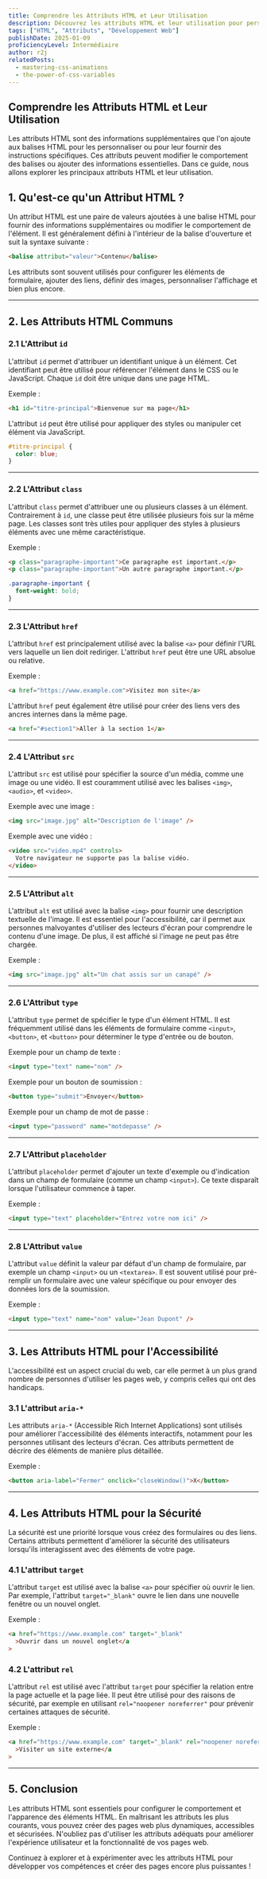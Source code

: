 ```yaml
---
title: Comprendre les Attributs HTML et Leur Utilisation
description: Découvrez les attributs HTML et leur utilisation pour personnaliser les balises HTML et améliorer l'accessibilité et la sécurité des pages web. Apprenez à utiliser les attributs communs et les bonnes pratiques.
tags: ["HTML", "Attributs", "Développement Web"]
publishDate: 2025-01-09
proficiencyLevel: Intermédiaire
author: r2j
relatedPosts:
  - mastering-css-animations
  - the-power-of-css-variables
---
```


## Comprendre les Attributs HTML et Leur Utilisation

Les attributs HTML sont des informations supplémentaires que l'on ajoute aux balises HTML pour les personnaliser ou pour leur fournir des instructions spécifiques. Ces attributs peuvent modifier le comportement des balises ou ajouter des informations essentielles. Dans ce guide, nous allons explorer les principaux attributs HTML et leur utilisation.

## 1. Qu'est-ce qu'un Attribut HTML ?

Un attribut HTML est une paire de valeurs ajoutées à une balise HTML pour fournir des informations supplémentaires ou modifier le comportement de l'élément. Il est généralement défini à l'intérieur de la balise d'ouverture et suit la syntaxe suivante :

```html
<balise attribut="valeur">Contenu</balise>
```

Les attributs sont souvent utilisés pour configurer les éléments de formulaire, ajouter des liens, définir des images, personnaliser l'affichage et bien plus encore.

---

## 2. Les Attributs HTML Communs

### 2.1 L'Attribut `id`

L'attribut `id` permet d'attribuer un identifiant unique à un élément. Cet identifiant peut être utilisé pour référencer l'élément dans le CSS ou le JavaScript. Chaque `id` doit être unique dans une page HTML.

Exemple :

```html
<h1 id="titre-principal">Bienvenue sur ma page</h1>
```

L'attribut `id` peut être utilisé pour appliquer des styles ou manipuler cet élément via JavaScript.

```css
#titre-principal {
  color: blue;
}
```

---

### 2.2 L'Attribut `class`

L'attribut `class` permet d'attribuer une ou plusieurs classes à un élément. Contrairement à `id`, une classe peut être utilisée plusieurs fois sur la même page. Les classes sont très utiles pour appliquer des styles à plusieurs éléments avec une même caractéristique.

Exemple :

```html
<p class="paragraphe-important">Ce paragraphe est important.</p>
<p class="paragraphe-important">Un autre paragraphe important.</p>
```

```css
.paragraphe-important {
  font-weight: bold;
}
```

---

### 2.3 L'Attribut `href`

L'attribut `href` est principalement utilisé avec la balise `<a>` pour définir l'URL vers laquelle un lien doit rediriger. L'attribut `href` peut être une URL absolue ou relative.

Exemple :

```html
<a href="https://www.example.com">Visitez mon site</a>
```

L'attribut `href` peut également être utilisé pour créer des liens vers des ancres internes dans la même page.

```html
<a href="#section1">Aller à la section 1</a>
```

---

### 2.4 L'Attribut `src`

L'attribut `src` est utilisé pour spécifier la source d'un média, comme une image ou une vidéo. Il est couramment utilisé avec les balises `<img>`, `<audio>`, et `<video>`.

Exemple avec une image :

```html
<img src="image.jpg" alt="Description de l'image" />
```

Exemple avec une vidéo :

```html
<video src="video.mp4" controls>
  Votre navigateur ne supporte pas la balise vidéo.
</video>
```

---

### 2.5 L'Attribut `alt`

L'attribut `alt` est utilisé avec la balise `<img>` pour fournir une description textuelle de l'image. Il est essentiel pour l'accessibilité, car il permet aux personnes malvoyantes d'utiliser des lecteurs d'écran pour comprendre le contenu d'une image. De plus, il est affiché si l'image ne peut pas être chargée.

Exemple :

```html
<img src="image.jpg" alt="Un chat assis sur un canapé" />
```

---

### 2.6 L'Attribut `type`

L'attribut `type` permet de spécifier le type d'un élément HTML. Il est fréquemment utilisé dans les éléments de formulaire comme `<input>`, `<button>`, et `<button>` pour déterminer le type d'entrée ou de bouton.

Exemple pour un champ de texte :

```html
<input type="text" name="nom" />
```

Exemple pour un bouton de soumission :

```html
<button type="submit">Envoyer</button>
```

Exemple pour un champ de mot de passe :

```html
<input type="password" name="motdepasse" />
```

---

### 2.7 L'Attribut `placeholder`

L'attribut `placeholder` permet d'ajouter un texte d'exemple ou d'indication dans un champ de formulaire (comme un champ `<input>`). Ce texte disparaît lorsque l'utilisateur commence à taper.

Exemple :

```html
<input type="text" placeholder="Entrez votre nom ici" />
```

---

### 2.8 L'Attribut `value`

L'attribut `value` définit la valeur par défaut d'un champ de formulaire, par exemple un champ `<input>` ou un `<textarea>`. Il est souvent utilisé pour pré-remplir un formulaire avec une valeur spécifique ou pour envoyer des données lors de la soumission.

Exemple :

```html
<input type="text" name="nom" value="Jean Dupont" />
```

---

## 3. Les Attributs HTML pour l'Accessibilité

L'accessibilité est un aspect crucial du web, car elle permet à un plus grand nombre de personnes d'utiliser les pages web, y compris celles qui ont des handicaps.

### 3.1 L'attribut `aria-*`

Les attributs `aria-*` (Accessible Rich Internet Applications) sont utilisés pour améliorer l'accessibilité des éléments interactifs, notamment pour les personnes utilisant des lecteurs d'écran. Ces attributs permettent de décrire des éléments de manière plus détaillée.

Exemple :

```html
<button aria-label="Fermer" onclick="closeWindow()">X</button>
```

---

## 4. Les Attributs HTML pour la Sécurité

La sécurité est une priorité lorsque vous créez des formulaires ou des liens. Certains attributs permettent d'améliorer la sécurité des utilisateurs lorsqu'ils interagissent avec des éléments de votre page.

### 4.1 L'attribut `target`

L'attribut `target` est utilisé avec la balise `<a>` pour spécifier où ouvrir le lien. Par exemple, l'attribut `target="_blank"` ouvre le lien dans une nouvelle fenêtre ou un nouvel onglet.

Exemple :

```html
<a href="https://www.example.com" target="_blank"
  >Ouvrir dans un nouvel onglet</a
>
```

### 4.2 L'attribut `rel`

L'attribut `rel` est utilisé avec l'attribut `target` pour spécifier la relation entre la page actuelle et la page liée. Il peut être utilisé pour des raisons de sécurité, par exemple en utilisant `rel="noopener noreferrer"` pour prévenir certaines attaques de sécurité.

Exemple :

```html
<a href="https://www.example.com" target="_blank" rel="noopener noreferrer"
  >Visiter un site externe</a
>
```

---

## 5. Conclusion

Les attributs HTML sont essentiels pour configurer le comportement et l'apparence des éléments HTML. En maîtrisant les attributs les plus courants, vous pouvez créer des pages web plus dynamiques, accessibles et sécurisées. N'oubliez pas d'utiliser les attributs adéquats pour améliorer l'expérience utilisateur et la fonctionnalité de vos pages web.

Continuez à explorer et à expérimenter avec les attributs HTML pour développer vos compétences et créer des pages encore plus puissantes !
